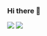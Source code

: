 ### Hi there 👋

![](https://komarev.com/ghpvc/?username=TsiamDev&style=for-the-badge)
![](https://hit.yhype.me/github/profile?user_id=56920806)
<!--
**TsiamDev/TsiamDev** is a ✨ _special_ ✨ repository because its `README.md` (this file) appears on your GitHub profile.

Here are some ideas to get you started:

- 🔭 I’m currently working on ...
- 🌱 I’m currently learning ...
- 👯 I’m looking to collaborate on ...
- 🤔 I’m looking for help with ...
- 💬 Ask me about ...
- 📫 How to reach me: ...
- 😄 Pronouns: ...
- ⚡ Fun fact: ...
-->
